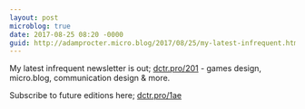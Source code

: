 ```yaml
---
layout: post
microblog: true
date: 2017-08-25 08:20 -0000
guid: http://adamprocter.micro.blog/2017/08/25/my-latest-infrequent.html
---
```

My latest infrequent newsletter is out;
[dctr.pro/201](http://dctr.pro/201) - games design, micro.blog, communication design & more.

Subscribe to future editions here;
[dctr.pro/1ae](http://dctr.pro/1ae)
